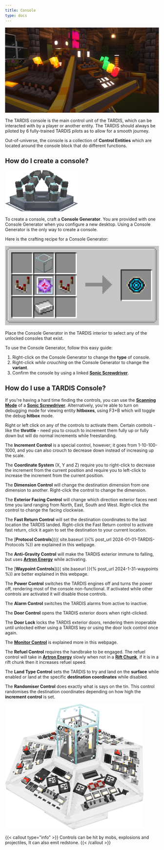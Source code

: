 ```yaml
---
title: Console
type: docs
---
```


![Image of Console Generator](images/console.png)

The TARDIS console is the main control unit of the TARDIS, which can be interacted with by a player or another entity. The TARDIS should always be piloted by 6 fully-trained TARDIS pilots as to allow for a smooth journey.

Out-of-universe, the console is a collection of **Control Entities** which are located around the console block that do different functions.

## How do I create a console?
![Image of Console Generator](images/console/generator.png)

To create a console, craft a **Console Generator**. You are provided with one Console Generator when you configure a new desktop. Using a Console Generator is the only way to create a console. 

Here is the crafting recipe for a Console Generator:

![Capaldi Sonic Screwdriver](images/console/generator-recipe.png)

Place the Console Generator in the TARDIS interior to select any of the unlocked consoles that exist.

To use the Console Generator, follow this easy guide:
1. Right-click on the Console Generator to change the **type** of console.
2. Right-click *while crouching* on the Console Generator to change the **variant**.
3. Confirm the console by using a linked [**Sonic Screwdriver**](../../items/sonic).


## How do I use a TARDIS Console?
If you're having a hard time finding the controls, you can use the [**Scanning Mode**](../../items/sonic#scanning-mode) of a [**Sonic Screwdriver**](../../items/sonic). Alternatively, you're able to turn on debugging mode for viewing entity **hitboxes**, using F3+B which will toggle the debug **hitbox** mode.

Right or left click on any of the controls to activate them. Certain controls - like the **throttle** - need you to crouch to increment them fully up or fully down but will do normal increments while freestanding.

The **Increment Control** is a special control, however; it goes from 1-10-100-1000, and you can also crouch to decrease down instead of increasing up the scale.

The **Coordinate System** (X, Y and Z) require you to right-click to decrease the increment from the current position and require you to left-click to increase the increment from the current position. 

The **Dimension Control** will change the destination dimension from one dimension to another. Right-click the control to change the dimension.

The **Exterior Facing Control** will change which direction exterior faces next time you land ranging from North, East, South and West. Right-click the control to change the facing clockwise.

The **Fast Return Control** will set the destination coordinates to the last location the TARDIS landed. Right-click the Fast Return control to activate fast return, click it again to set the destination to your current location.

The [**Protocol Controls**]({{ site.baseurl }}{% post_url 2024-01-01-TARDIS-Protocols %}) are explained in this webpage.

The **Anti-Gravity Control** will make the TARDIS exterior immune to falling, but uses [**Artron Energy**](../../mechanics/artron) while activating.

The [**Waypoint Controls**]({{ site.baseurl }}{% post_url 2024-1-31-waypoints %}) are better explained in this webpage.

The **Power Control** switches the TARDIS engines off and turns the power off, rendering most of the console non-functional. If activated while other controls are activated it will disable those controls.

The **Alarm Control** switches the TARDIS alarms from active to inactive.

The **Door Control** opens the TARDIS exterior doors when right-clicked.

The **Door Lock** locks the TARDIS exterior doors, rendering them inoperable until unlocked either using a TARDIS key or using the door lock control once again.

The [**Monitor Control**](../monitor) is explained more in this webpage.

The **Refuel Control** requires the handbrake to be engaged. The refuel control will take in [**Artron Energy**](../../mechanics/artron) slowly when not in a [**Rift Chunk**](../../mechanics/rift-chunks), if it is in a rift chunk then it increases refuel speed.

The **Land Type Control** sets the TARDIS to try and land on the **surface** while enabled or land at the specific **destination coordinates** while disabled.

The **Randomiser Control** does exactly what is says on the tin. This control randomises the destination coordinates depending on how high the **increment control** is set.

![Default Console](images/console/console.png)

{{< callout type="info" >}}
  Controls can be hit by mobs, explosions and projectiles, It can also emit redstone.
{{< /callout >}}